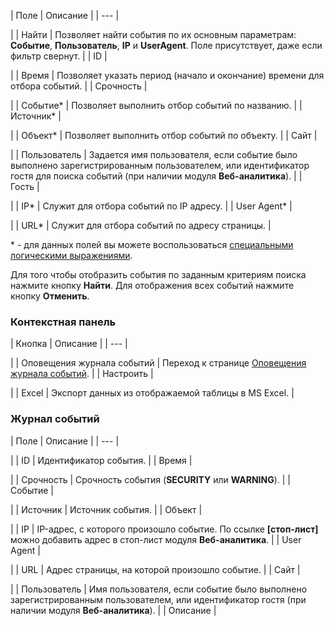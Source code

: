 | Поле | Описание |
| --- |

|
| Найти | Позволяет найти события по их основным параметрам: **Событие**, **Пользователь**, **IP** и **UserAgent**. Поле присутствует, даже если фильтр свернут. |
| ID |

|
| Время | Позволяет указать период (начало и окончание) времени для отбора событий. |
| Срочность |

|
| Событие\* | Позволяет выполнить отбор событий по названию. |
| Источник\* |

|
| Объект\* | Позволяет выполнить отбор событий по объекту. |
| Сайт |

|
| Пользователь | Задается имя пользователя, если событие было выполнено зарегистрированным пользователем, или идентификатор гостя для поиска событий (при наличии модуля **Веб-аналитика**). |
| Гость |

|
| IP\* | Служит для отбора событий по IP адресу. |
| User Agent\* |

|
| URL\* | Служит для отбора событий по адресу страницы. |

\* - для данных полей вы можете воспользоваться [специальными логическими выражениями](https://dev.1c-bitrix.ru/api_help/main/general/filter.php).

Для того чтобы отобразить события по заданным критериям поиска нажмите кнопку **Найти**. Для отображения всех событий нажмите кнопку **Отменить**.

### Контекстная панель

| Кнопка | Описание |
| --- |

|
| Оповещения журнала событий | Переход к странице [Оповещения журнала событий](/user_help/settings/utilities/event_log/log_notifications.php). |
| Настроить |

|
| Excel | Экспорт данных из отображаемой таблицы в MS Excel. |

### Журнал событий

| Поле | Описание |
| --- |

|
| ID | Идентификатор события. |
| Время |

|
| Срочность | Срочность события (**SECURITY** или **WARNING**). |
| Событие |

|
| Источник | Источник события. |
| Объект |

|
| IP | IP-адрес, с которого произошло событие. По ссылке **[стоп-лист]** можно добавить адрес в стоп-лист модуля **Веб-аналитика**. |
| User Agent |

|
| URL | Адрес страницы, на которой произошло событие. |
| Сайт |

|
| Пользователь | Имя пользователя, если событие было выполнено зарегистрированным пользователем, или идентификатор гостя (при наличии модуля **Веб-аналитика**). |
| Описание |